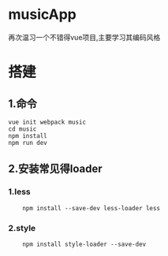 # musicApp
再次温习一个不错得vue项目,主要学习其编码风格
# 搭建
## 1.命令
	vue init webpack music
	cd music
	npm install
	npm run dev
## 2.安装常见得loader
### 1.less
		npm install --save-dev less-loader less
### 2.style
		npm install style-loader --save-dev
	

